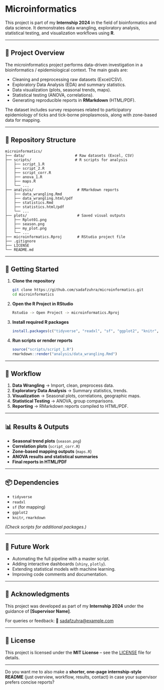 # Microinformatics

This project is part of my **Internship 2024** in the field of bioinformatics and data science. It demonstrates data wrangling, exploratory analysis, statistical testing, and visualization workflows using **R**.

---

## 📌 Project Overview

The microinformatics project performs data-driven investigation in a bioinformatics / epidemiological context. The main goals are:

* Cleaning and preprocessing raw datasets (Excel/CSV).
* Exploratory Data Analysis (EDA) and summary statistics.
* Data visualization (plots, seasonal trends, maps).
* Statistical testing (ANOVA, correlations).
* Generating reproducible reports in **RMarkdown** (HTML/PDF).

The dataset includes survey responses related to participatory epidemiology of ticks and tick-borne piroplasmosis, along with zone-based data for mapping.

---

## 📂 Repository Structure

```
microinformatics/
├── data/                       # Raw datasets (Excel, CSV)
├── scripts/                    # R scripts for analysis
│   ├── script_1.R
│   ├── script_2.R
│   ├── script_corr.R
│   ├── anova_1.R
│   ├── maps.R
│   └── ...
├── analysis/                    # RMarkdown reports
│   ├── data_wrangling.Rmd
│   ├── data_wrangling.html/pdf
│   ├── statistics.Rmd
│   ├── statistics.html/pdf
│   └── ...
├── plots/                       # Saved visual outputs
│   ├── Rplot01.png
│   ├── season.png
│   ├── my_plot.png
│   └── ...
├── microinformatics.Rproj       # RStudio project file
├── .gitignore
├── LICENSE
└── README.md
```

---

## 🚀 Getting Started

1. **Clone the repository**

   ```bash
   git clone https://github.com/sadafzuhra/microinformatics.git
   cd microinformatics
   ```

2. **Open the R Project in RStudio**

   ```bash
   Rstudio -> Open Project -> microinformatics.Rproj
   ```

3. **Install required R packages**

   ```r
   install.packages(c("tidyverse", "readxl", "sf", "ggplot2", "knitr", "rmarkdown"))
   ```

4. **Run scripts or render reports**

   ```r
   source("scripts/script_1.R")
   rmarkdown::render("analysis/data_wrangling.Rmd")
   ```

---

## 🔬 Workflow

1. **Data Wrangling** → Import, clean, preprocess data.
2. **Exploratory Data Analysis** → Summary statistics, trends.
3. **Visualization** → Seasonal plots, correlations, geographic maps.
4. **Statistical Testing** → ANOVA, group comparisons.
5. **Reporting** → RMarkdown reports compiled to HTML/PDF.

---

## 📊 Results & Outputs

* **Seasonal trend plots** (`season.png`)
* **Correlation plots** (`script_corr.R`)
* **Zone-based mapping outputs** (`maps.R`)
* **ANOVA results and statistical summaries**
* **Final reports in HTML/PDF**

---

## 📦 Dependencies

* `tidyverse`
* `readxl`
* `sf` (for mapping)
* `ggplot2`
* `knitr`, `rmarkdown`

*(Check scripts for additional packages.)*

---

## 🔮 Future Work

* Automating the full pipeline with a master script.
* Adding interactive dashboards (`shiny`, `plotly`).
* Extending statistical models with machine learning.
* Improving code comments and documentation.

---

## 🙌 Acknowledgments

This project was developed as part of my **Internship 2024** under the guidance of **\[Supervisor Name]**.

For queries or feedback:
📧 [sadafzuhra@example.com](mailto:sadafzuhra@example.com)

---

## 📜 License

This project is licensed under the **MIT License** – see the [LICENSE](LICENSE) file for details.

---

Do you want me to also make a **shorter, one-page internship-style README** (just overview, workflow, results, contact) in case your supervisor prefers concise reports?
